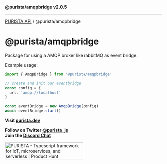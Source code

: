 **@purista/amqpbridge v2.0.5**

***

[PURISTA API](../../packages.md) / @purista/amqpbridge

# @purista/amqpbridge

Package for using a AMQP broker like rabbitMQ as event bridge.

Example usage:

```typescript
import { AmqpBridge } from '@purista/amqpbridge'

// create and init our eventbridge
const config = {
  url: 'amqp://localhost'
}

const eventBridge = new AmqpBridge(config)
await eventBridge.start()

```

**Visit [purista.dev](https://purista.dev)**

**Follow on Twitter [@purista_js](https://twitter.com/purista_js)**  
**Join the [Discord Chat](https://discord.gg/9feaUm3H2v)**

<a href="https://www.producthunt.com/posts/purista?utm_source=badge-featured&utm_medium=badge&utm_souce=badge-purista" target="_blank"><img src="https://api.producthunt.com/widgets/embed-image/v1/featured.svg?post_id=386519&theme=light" alt="PURISTA - Typescript&#0032;framework&#0032;for&#0032;IoT&#0044;&#0032;microservices&#0044;&#0032;and&#0032;serverless | Product Hunt" style="width: 250px; height: 54px;" width="250" height="54" /></a>
